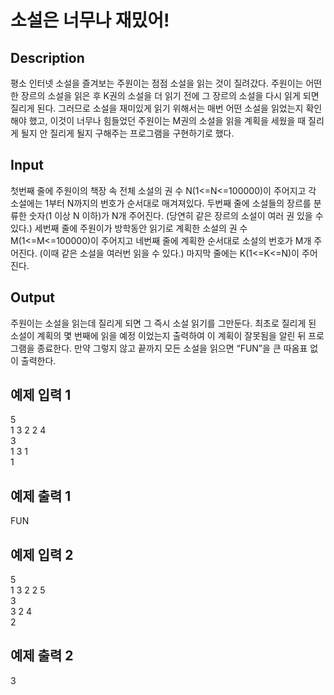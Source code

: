 # 소설은 너무나 재밌어!

## Description

평소 인터넷 소설을 즐겨보는 주원이는 점점 소설을 읽는 것이 질려갔다. 주원이는 어떤 한 장르의 소설을 읽은 후 K권의 소설을 더 읽기 전에 그 장르의 소설을 다시 읽게 되면 질리게 된다. 그러므로 소설을 재미있게 읽기 위해서는 매번 어떤 소설을 읽었는지 확인해야 했고, 이것이 너무나 힘들었던 주원이는 M권의 소설을 읽을 계획을 세웠을 때 질리게 될지 안 질리게 될지 구해주는 프로그램을 구현하기로 했다.

## Input

첫번째 줄에 주원이의 책장 속 전체 소설의 권 수 N(1<=N<=100000)이 주어지고 각 소설에는 1부터 N까지의 번호가 순서대로 매겨져있다. 두번째 줄에 소설들의 장르를 분류한 숫자(1 이상 N 이하)가 N개 주어진다. (당연히 같은 장르의 소설이 여러 권 있을 수 있다.) 세번째 줄에 주원이가 방학동안 읽기로 계획한 소설의 권 수 M(1<=M<=100000)이 주어지고 네번째 줄에 계획한 순서대로 소설의 번호가 M개 주어진다. (이때 같은 소설을 여러번 읽을 수 있다.) 마지막 줄에는 K(1<=K<=N)이 주어진다.

## Output

주원이는 소설을 읽는데 질리게 되면 그 즉시 소설 읽기를 그만둔다. 최초로 질리게 된 소설이 계획의 몇 번째에 읽을 예정 이었는지 출력하여 이 계획이 잘못됨을 알린 뒤 프로그램을 종료한다. 만약 그렇지 않고 끝까지 모든 소설을 읽으면 “FUN”을 큰 따옴표 없이 출력한다. 

## 예제 입력 1
5  
1 3 2 2 4  
3  
1 3 1  
1
## 예제 출력 1
FUN

## 예제 입력 2
5  
1 3 2 2 5  
3  
3 2 4  
2
## 예제 출력 2
3